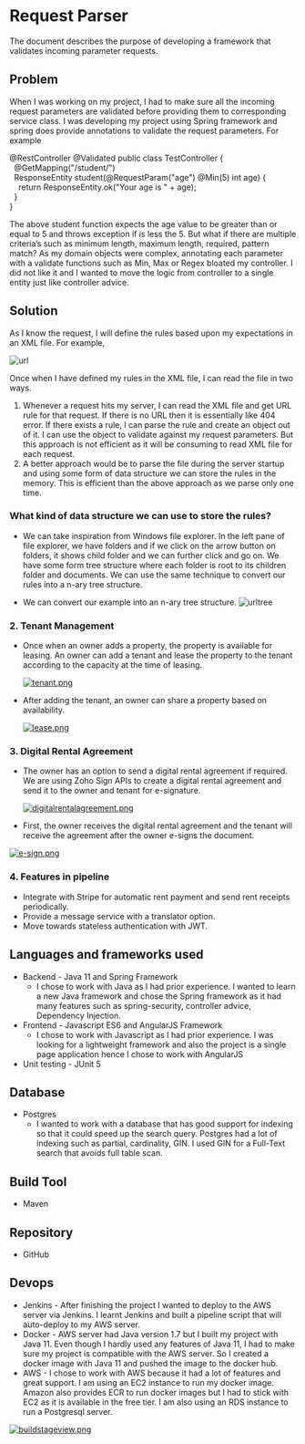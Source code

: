 # Request Parser

The document describes the purpose of developing a framework that validates incoming parameter requests.

## Problem
When I was working on my project, I had to make sure all the incoming request parameters are validated before providing them to corresponding service class. I was developing my project using Spring framework and spring does provide annotations to validate the request parameters. For example 

@RestController
@Validated
public class TestController {<br/>
&nbsp;&nbsp;@GetMapping("/student/")<br/>
&nbsp;&nbsp;ResponseEntity<String> student(@RequestParam("age") @Min(5) int age) {<br/>
&nbsp;&nbsp;&nbsp;&nbsp;return ResponseEntity.ok("Your age is " + age);<br/>
&nbsp;&nbsp;}<br/>
}<br/>

The above student function expects the age value to be greater than or equal to 5 and throws exception if is less the 5. But what if there are multiple criteria’s such as minimum length, maximum length, required, pattern match? As my domain objects were complex, annotating each parameter with a validate functions such as Min, Max or Regex bloated my controller. I did not like it and I wanted to move the logic from controller to a single entity just like controller advice.  


## Solution 

As I know the request, I will define the rules based upon my expectations in an XML file. For example,

![url](https://user-images.githubusercontent.com/49817583/97086122-c339a980-1621-11eb-93fc-ccefd8450e4c.png)

Once when I have defined my rules in the XML file, I can read the file in two ways.
1.	Whenever a request hits my server, I can read the XML file and get URL rule for that request. If there is no URL then it is essentially like 404 error. If there exists a rule, I can parse the rule and create an object out of it. I can use the object to validate against my request parameters. But this approach is not efficient as it will be consuming to read XML file for each request. 
2.	A better approach would be to parse the file during the server startup and using some form of data structure we can store the rules in the memory. This is efficient than the above approach as we parse only one time.  

### What kind of data structure we can use to store the rules?
- We can take inspiration from Windows file explorer. In the left pane of file explorer, we have folders and if we click on the arrow button on folders, it shows child folder and we can further click and go on. We have some form tree structure where each folder is root to its children folder and documents. We can use the same technique to convert our rules into a n-ary tree structure.

- We can convert our example into an n-ary tree structure.
![urltree](https://user-images.githubusercontent.com/49817583/97086256-6ab6dc00-1622-11eb-85dc-6d3d0a125742.png)

 
 
### 2. Tenant Management
  - Once when an owner adds a property, the property is available for leasing. An owner can add a tenant and lease the property to the tenant according to the capacity at the time of leasing. 
  
    [![tenant.png](https://i.postimg.cc/pX3wNW67/tenant.png)](https://postimg.cc/Wh6Wgvj6)
    
  - After adding the tenant, an owner can share a property based on availability.
    
    [![lease.png](https://i.postimg.cc/Y05bP9Cz/lease.png)](https://postimg.cc/QKqQ9j5F)
    
### 3. Digital Rental Agreement
- The owner has an option to send a digital rental agreement if required. We are using Zoho Sign APIs to create a digital rental agreement and send it to the owner and tenant for e-signature.   
    
  [![digitalrentalagreement.png](https://i.postimg.cc/Z5pK2DV8/digitalrentalagreement.png)](https://postimg.cc/jDqbJvV2)
    
 - First, the owner receives the digital rental agreement and the tenant will receive the agreement after the owner e-signs the document.
    
  [![e-sign.png](https://i.postimg.cc/7Y6yStFH/e-sign.png)](https://postimg.cc/grf5WscQ)
  
### 4. Features in pipeline
- Integrate with Stripe for automatic rent payment and send rent receipts periodically.
- Provide a message service with a translator option.
- Move towards stateless authentication with JWT.

 ## Languages and frameworks used
 - Backend - Java 11 and Spring Framework
    - I chose to work with Java as I had prior experience. I wanted to learn a new Java framework and chose the Spring framework as it had many features such as spring-security, controller advice, Dependency Injection.
 - Frontend - Javascript ES6 and AngularJS Framework
     - I chose to work with Javascript as I had prior experience. I was looking for a lightweight framework and also the project is a single page application hence I chose to work with AngularJS
 - Unit testing - JUnit 5
 
 ## Database 
 - Postgres
    - I wanted to work with a database that has good support for indexing so that it could speed up the search query. Postgres had a lot of indexing such as partial, cardinality, GIN. I used GIN for a Full-Text search that avoids full table scan.
    
 ## Build Tool
 - Maven
 
 ## Repository
 - GitHub
  
 ## Devops
 - Jenkins - After finishing the project I wanted to deploy to the AWS server via Jenkins. I learnt Jenkins and built a pipeline script that will auto-deploy to my AWS server.
 - Docker - AWS server had Java version 1.7 but I built my project with Java 11. Even though I hardly used any features of Java 11, I had to make sure my project is compatible with the AWS server. So I created a docker image with Java 11 and pushed the image to the docker hub.
 - AWS - I chose to work with AWS because it had a lot of features and great support. I am using an EC2 instance to run my docker image. Amazon also provides ECR to run docker images but I had to stick with EC2 as it is available in the free tier. I am also using an RDS instance to run a Postgresql server. 
  
  [![buildstageview.png](https://i.postimg.cc/BbRhjGXb/buildstageview.png)](https://postimg.cc/XBcKPmK6)
 
 
 
    
  
  


